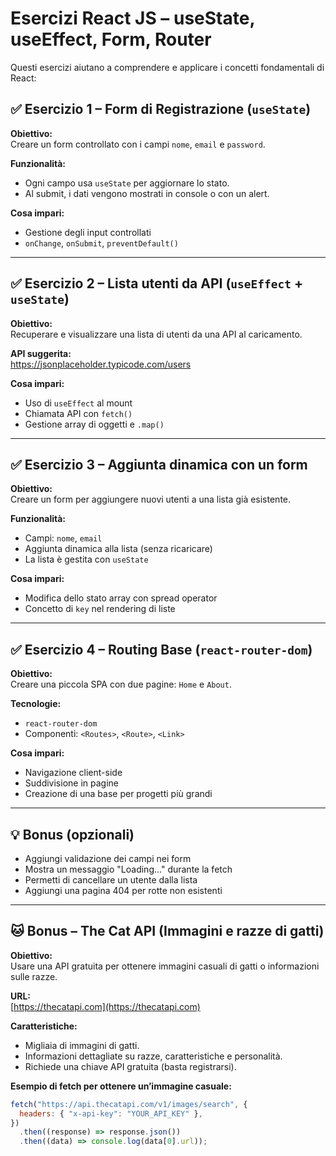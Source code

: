 # Esercizi React JS – useState, useEffect, Form, Router

Questi esercizi aiutano a comprendere e applicare i concetti fondamentali di React:

## ✅ Esercizio 1 – Form di Registrazione (`useState`)

**Obiettivo:**  
Creare un form controllato con i campi `nome`, `email` e `password`.

**Funzionalità:**

- Ogni campo usa `useState` per aggiornare lo stato.
- Al submit, i dati vengono mostrati in console o con un alert.

**Cosa impari:**

- Gestione degli input controllati
- `onChange`, `onSubmit`, `preventDefault()`

---

## ✅ Esercizio 2 – Lista utenti da API (`useEffect` + `useState`)

**Obiettivo:**  
Recuperare e visualizzare una lista di utenti da una API al caricamento.

**API suggerita:**  
https://jsonplaceholder.typicode.com/users

**Cosa impari:**

- Uso di `useEffect` al mount
- Chiamata API con `fetch()`
- Gestione array di oggetti e `.map()`

---

## ✅ Esercizio 3 – Aggiunta dinamica con un form

**Obiettivo:**  
Creare un form per aggiungere nuovi utenti a una lista già esistente.

**Funzionalità:**

- Campi: `nome`, `email`
- Aggiunta dinamica alla lista (senza ricaricare)
- La lista è gestita con `useState`

**Cosa impari:**

- Modifica dello stato array con spread operator
- Concetto di `key` nel rendering di liste

---

## ✅ Esercizio 4 – Routing Base (`react-router-dom`)

**Obiettivo:**  
Creare una piccola SPA con due pagine: `Home` e `About`.

**Tecnologie:**

- `react-router-dom`
- Componenti: `<Routes>`, `<Route>`, `<Link>`

**Cosa impari:**

- Navigazione client-side
- Suddivisione in pagine
- Creazione di una base per progetti più grandi

---

## 💡 Bonus (opzionali)

- Aggiungi validazione dei campi nei form
- Mostra un messaggio "Loading..." durante la fetch
- Permetti di cancellare un utente dalla lista
- Aggiungi una pagina 404 per rotte non esistenti

---

## 🐱 Bonus – The Cat API (Immagini e razze di gatti)

**Obiettivo:**  
Usare una API gratuita per ottenere immagini casuali di gatti o informazioni sulle razze.

**URL:**  
[https://thecatapi.com](https://thecatapi.com)

**Caratteristiche:**

- Migliaia di immagini di gatti.
- Informazioni dettagliate su razze, caratteristiche e personalità.
- Richiede una chiave API gratuita (basta registrarsi).

**Esempio di fetch per ottenere un’immagine casuale:**

```javascript
fetch("https://api.thecatapi.com/v1/images/search", {
  headers: { "x-api-key": "YOUR_API_KEY" },
})
  .then((response) => response.json())
  .then((data) => console.log(data[0].url));
```
